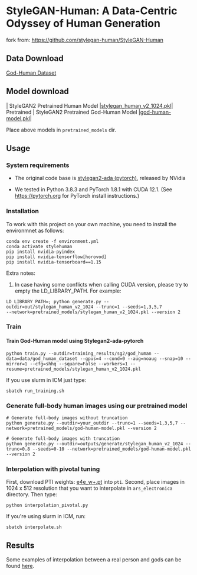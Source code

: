 # StyleGAN-Human:  A Data-Centric Odyssey of Human Generation
fork from: https://github.com/stylegan-human/StyleGAN-Human

## Data Download
[God-Human Dataset](https://drive.google.com/drive/folders/1Tl5KorGxcwABZjwC0mp9FhfAKb-UMeZw?usp=sharing)

## Model download
| StyleGAN2 Pretrained Human Model |[stylegan_human_v2_1024.pkl](https://drive.google.com/file/d/1FlAb1rYa0r_--Zj_ML8e6shmaF28hQb5/view?usp=sharing)| 
Pretrained
| StyleGAN2 Pretrained God-Human Model |[god-human-model.pkl](https://drive.google.com/file/d/1NLVeo256NT2g4pIi8JDdp5kgbQhIrr5B/view?usp=sharing)|

Place above models in `pretrained_models` dir. 

## Usage

### System requirements
* The original code base is [stylegan2-ada (pytorch)](https://github.com/NVlabs/stylegan2-ada-pytorch), released by NVidia

* We tested in Python 3.8.3 and PyTorch 1.8.1 with CUDA 12.1. (See https://pytorch.org for PyTorch install instructions.)

### Installation
To work with this project on your own machine, you need to install the environmnet as follows: 

```
conda env create -f environment.yml
conda activate stylehuman
pip install nvidia-pyindex
pip install nvidia-tensorflow[horovod]
pip install nvidia-tensorboard==1.15
```
Extra notes:
1. In case having some conflicts when calling CUDA version, please try to empty the LD_LIBRARY_PATH. For example:
```
LD_LIBRARY_PATH=; python generate.py --outdir=out/stylegan_human_v2_1024 --trunc=1 --seeds=1,3,5,7 
--network=pretrained_models/stylegan_human_v2_1024.pkl --version 2
```

### Train
#### Train God-Human model using Stylegan2-ada-pytorch
```
python train.py --outdir=training_results/sg2/god_human --data=data/god_human_dataset --gpus=4 --cond=0 --aug=noaug --snap=10 --mirror=1 --cfg=shhq --square=False --workers=1 --resume=pretrained_models/stylegan_human_v2_1024.pkl
```

If you use slurm in ICM just type:
```
sbatch run_training.sh
```

### Generate full-body human images using our pretrained model
```
# Generate full-body images without truncation
python generate.py --outdir=your_outdir --trunc=1 --seeds=1,3,5,7 --network=pretrained_models/god-human-model.pkl --version 2

# Generate full-body images with truncation 
python generate.py --outdir=outputs/generate/stylegan_human_v2_1024 --trunc=0.8 --seeds=0-10 --network=pretrained_models/god-human-model.pkl --version 2
```

### Interpolation with pivotal tuning
First, download PTI weights: [e4e_w+.pt](https://drive.google.com/file/d/1NUfSJqLhsrU7c9PwAtlZ9xtrxhzS_6tu/view?usp=sharing) into `pti`.
Second, place images in 1024 x 512 resolution that you want to interpolate in `ars_electronica` directory.
Then type:
```
python interpolation_pivotal.py
```
If you're using slurm in ICM, run:
```
sbatch interpolate.sh
```

## Results
Some examples of interpolation between a real person and gods can be found [here](https://drive.google.com/drive/folders/1XGNFwB0_AW4uSKTw7xRkL2EyVm8CJZBt?usp=sharing).
